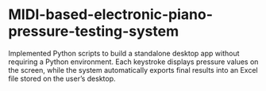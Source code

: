 # MIDI-based-electronic-piano-pressure-testing-system
Implemented Python scripts to build a standalone desktop app without requiring a Python environment. Each keystroke displays pressure values on the screen, while the system automatically exports final results into an Excel file stored on the user’s desktop.
